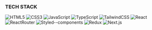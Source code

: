 ### TECH STACK

![HTML5](https://img.shields.io/badge/HTML5-E34F26?style=for-the-badge&logo=HTML5&logoColor=white)
![CSS3](https://img.shields.io/badge/CSS3-1572B6?style=for-the-badge&logo=CSS3&logoColor=white)
![JavaScript](https://img.shields.io/badge/JavaScript-F7DF1E?style=for-the-badge&logo=JavaScript&logoColor=white)
![TypeScript](https://img.shields.io/badge/TypeScript-3178C6?style=for-the-badge&logo=TypeScript&logoColor=white)
![TailwindCSS](https://img.shields.io/badge/TailwindCSS-06B6D4?style=for-the-badge&logo=TailwindCSS&logoColor=white)
![React](https://img.shields.io/badge/React-61DAFB?style=for-the-badge&logo=React&logoColor=white)
![ReactRouter](https://img.shields.io/badge/ReactRouter-CA4245?style=for-the-badge&logo=ReactRouter&logoColor=white)
![Styled--components](https://img.shields.io/badge/Styled--components-DB7093?style=for-the-badge&logo=StyledComponents&logoColor=white)
![Redux](https://img.shields.io/badge/Redux-764ABC?style=for-the-badge&logo=Redux&logoColor=white)
![Next.js](https://img.shields.io/badge/Next.js-000000?style=for-the-badge&logo=Next.js&logoColor=white)





<!--
**codeandjazz/codeandjazz** is a ✨ _special_ ✨ repository because its `README.md` (this file) appears on your GitHub profile.

Here are some ideas to get you started:

- 🔭 I’m currently working on ...
- 🌱 I’m currently learning ...
- 👯 I’m looking to collaborate on ...
- 🤔 I’m looking for help with ...
- 💬 Ask me about ...
- 📫 How to reach me: ...
- 😄 Pronouns: ...
- ⚡ Fun fact: ...
-->
